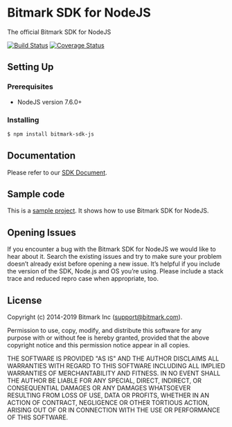 # Bitmark SDK for NodeJS
The official Bitmark SDK for NodeJS

[![Build Status](https://travis-ci.org/bitmark-inc/bitmark-sdk.svg?branch=master)](https://travis-ci.org/bitmark-inc/bitmark-sdk)
[![Coverage Status](https://coveralls.io/repos/bitmark-inc/bitmark-sdk/badge.svg?branch=master)](https://coveralls.io/r/bitmark-inc/bitmark-sdk?branch=master)

## Setting Up

### Prerequisites

- NodeJS version 7.6.0+

### Installing

```sh
$ npm install bitmark-sdk-js
```

## Documentation

Please refer to our [SDK Document](https://sdk-docs.bitmark.com/).


## Sample code
This is a [sample project](sample/). It shows how to use Bitmark SDK for NodeJS.

## Opening Issues
If you encounter a bug with the Bitmark SDK for NodeJS we would like to hear about it. Search the existing issues and try to make sure your problem doesn’t already exist before opening a new issue. It’s helpful if you include the version of the SDK, Node.js and OS you’re using. Please include a stack trace and reduced repro case when appropriate, too.


## License

Copyright (c) 2014-2019 Bitmark Inc (support@bitmark.com).

Permission to use, copy, modify, and distribute this software for any
purpose with or without fee is hereby granted, provided that the above
copyright notice and this permission notice appear in all copies.

THE SOFTWARE IS PROVIDED "AS IS" AND THE AUTHOR DISCLAIMS ALL WARRANTIES
WITH REGARD TO THIS SOFTWARE INCLUDING ALL IMPLIED WARRANTIES OF
MERCHANTABILITY AND FITNESS. IN NO EVENT SHALL THE AUTHOR BE LIABLE FOR
ANY SPECIAL, DIRECT, INDIRECT, OR CONSEQUENTIAL DAMAGES OR ANY DAMAGES
WHATSOEVER RESULTING FROM LOSS OF USE, DATA OR PROFITS, WHETHER IN AN
ACTION OF CONTRACT, NEGLIGENCE OR OTHER TORTIOUS ACTION, ARISING OUT OF
OR IN CONNECTION WITH THE USE OR PERFORMANCE OF THIS SOFTWARE.

